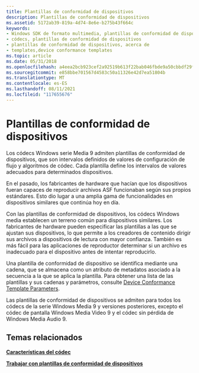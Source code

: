```yaml
---
title: Plantillas de conformidad de dispositivos
description: Plantillas de conformidad de dispositivos
ms.assetid: 5172ab39-819a-4d74-8e6e-b275b43f664c
keywords:
- Windows SDK de formato multimedia, plantillas de conformidad de dispositivos
- códecs, plantillas de conformidad de dispositivos
- plantillas de conformidad de dispositivos, acerca de
- templates,device conformance templates
ms.topic: article
ms.date: 05/31/2018
ms.openlocfilehash: a4eea2bcb923cef2a92519b613f22bab046fbde9a50cbbdf29f22a0921a56fa9
ms.sourcegitcommit: e858bbe701567d4583c50a11326e42d7ea51804b
ms.translationtype: MT
ms.contentlocale: es-ES
ms.lasthandoff: 08/11/2021
ms.locfileid: "117655676"
---
```

# <a name="device-conformance-templates"></a>Plantillas de conformidad de dispositivos

Los códecs Windows serie Media 9 admiten plantillas de conformidad de dispositivos, que son intervalos definidos de valores de configuración de flujo y algoritmos de códec. Cada plantilla define los intervalos de valores adecuados para determinados dispositivos.

En el pasado, los fabricantes de hardware que hacían que los dispositivos fueran capaces de reproducir archivos ASF funcionaban según sus propios estándares. Esto dio lugar a una amplia gama de funcionalidades en dispositivos similares que continúa hoy en día.

Con las plantillas de conformidad de dispositivos, los códecs Windows media establecen un terreno común para dispositivos similares. Los fabricantes de hardware pueden especificar las plantillas a las que se ajustan sus dispositivos, lo que permite a los creadores de contenido dirigir sus archivos a dispositivos de lectura con mayor confianza. También es más fácil para las aplicaciones de reproductor determinar si un archivo es inadecuado para el dispositivo antes de intentar reproducirlo.

Una plantilla de conformidad de dispositivo se identifica mediante una cadena, que se almacena como un atributo de metadatos asociado a la secuencia a la que se aplica la plantilla. Para obtener una lista de las plantillas y sus cadenas y parámetros, consulte [Device Conformance Template Parameters](device-conformance-template-parameters.md).

Las plantillas de conformidad de dispositivos se admiten para todos los códecs de la serie Windows Media 9 y versiones posteriores, excepto el códec de pantalla Windows Media Video 9 y el códec sin pérdida de Windows Media Audio 9.

## <a name="related-topics"></a>Temas relacionados

<dl> <dt>

[**Características del códec**](codec-features.md)
</dt> <dt>

[**Trabajar con plantillas de conformidad de dispositivos**](working-with-device-conformance-templates.md)
</dt> </dl>

 

 




